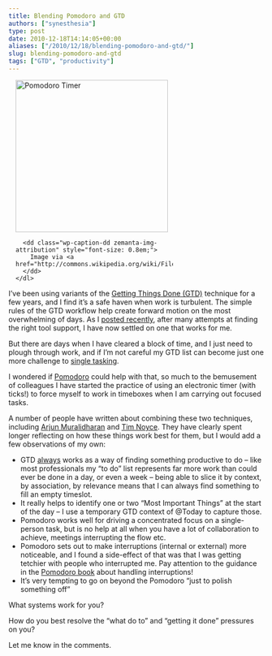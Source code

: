 ```yaml
---
title: Blending Pomodoro and GTD
authors: ["synesthesia"]
type: post
date: 2010-12-18T14:14:05+00:00
aliases: ["/2010/12/18/blending-pomodoro-and-gtd/"]
slug: blending-pomodoro-and-gtd
tags: ["GTD", "productivity"]
---
```

<div class="zemanta-img" style="margin: 1em; display: block;">
  <div>
    <dl class="wp-caption alignright" style="width: 310px;">
      <dt class="wp-caption-dt">
        <a href="http://commons.wikipedia.org/wiki/File:Il_pomodoro.jpg"><img title="Pomodoro Timer" src="http://upload.wikimedia.org/wikipedia/commons/thumb/3/34/Il_pomodoro.jpg/300px-Il_pomodoro.jpg" alt="Pomodoro Timer" width="300" height="300" /></a>
      </dt>
      
      <dd class="wp-caption-dd zemanta-img-attribution" style="font-size: 0.8em;">
        Image via <a href="http://commons.wikipedia.org/wiki/File:Il_pomodoro.jpg">Wikipedia</a>
      </dd>
    </dl>
  </div>
</div>

I’ve been using variants of the [Getting Things Done (GTD)][1] technique for a few years, and I find it’s a safe haven when work is turbulent. The simple rules of the GTD workflow help create forward motion on the most overwhelming of days. As I [posted recently][2], after many attempts at finding the right tool support, I have now settled on one that works for me.

But there are days when I have cleared a block of time, and I just need to plough through work, and if I’m not careful my GTD list can become just one more challenge to [single tasking][3].

I wondered if [Pomodoro][4] could help with that, so much to the bemusement of colleagues I have started the practice of using an electronic timer (with ticks!) to force myself to work in timeboxes when I am carrying out focused tasks.

A number of people have written about combining these two techniques, including [Arjun Muralidharan][5] and [Tim Noyce][6]. They have clearly spent longer reflecting on how these things work best for them, but I would add a few observations of my own:

  * GTD <span style="text-decoration: underline;">always</span> works as a way of finding something productive to do – like most professionals my “to do” list represents far more work than could ever be done in a day, or even a week – being able to slice it by context, by association, by relevance means that I can always find something to fill an empty timeslot.
  * It really helps to identify one or two &#8220;Most Important Things&#8221; at the start of the day &#8211; I use a temporary GTD context of @Today to capture those.
  * Pomodoro works well for driving a concentrated focus on a single-person task, but is no help at all when you have a lot of collaboration to achieve, meetings interrupting the flow etc.
  * Pomodoro sets out to make interruptions (internal or external) more noticeable, and I found a side-effect of that was that I was getting tetchier with people who interrupted me. Pay attention to the guidance in the [Pomodoro book][7] about handling interruptions!
  * It’s very tempting to go on beyond the Pomodoro “just to polish something off”

What systems work for you?

How do you best resolve the “what do to” and “getting it done” pressures on you?

Let me know in the comments.

<div class="zemanta-pixie" style="margin-top: 10px; height: 15px;">
  <img class="zemanta-pixie-img" style="border: none; float: right;" src="http://img.zemanta.com/pixy.gif?x-id=28c6b5af-d519-4517-918b-9232bd2d6c49" alt="" /><span class="zem-script more-info pretty-attribution"></span>
</div>

 [1]: http://en.wikipedia.org/wiki/Getting_Things_Done
 [2]: /2010/12/18/getting-things-done-gtd/
 [3]: http://zenhabits.net/how-not-to-multitask-work-simpler-and/
 [4]: http://www.pomodorotechnique.com/
 [5]: http://theproductivestudent.com/implementing-the-pomodoro-into-gtd
 [6]: http://tim.noyce.eu/2009/08/13/gtd-and-the-pomodoro-technique/
 [7]: http://www.scribd.com/doc/36672142/The-Pomodoro-Technique